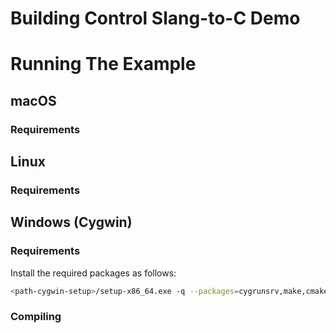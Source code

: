 # Building Control Slang-to-C Demo

# Running The Example

## macOS

### Requirements

## Linux

### Requirements

## Windows (Cygwin)

### Requirements

Install the required packages as follows:

```bash
<path-cygwin-setup>/setup-x86_64.exe -q --packages=cygrunsrv,make,cmake,clang,procps-ng
```

### Compiling